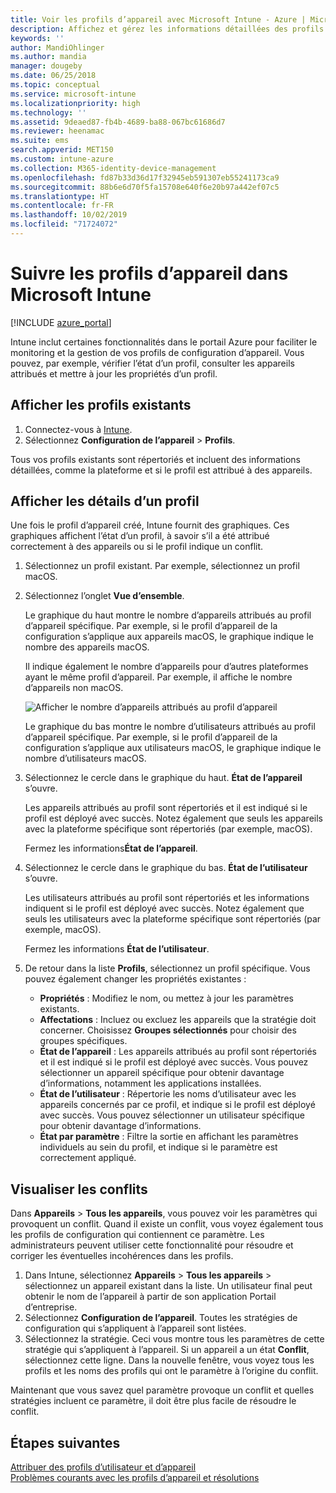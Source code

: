 ```yaml
---
title: Voir les profils d’appareil avec Microsoft Intune - Azure | Microsoft Docs
description: Affichez et gérez les informations détaillées des profils de configuration d’appareil dans Microsoft Intune, consultez un graphique du nombre d’appareils attribués à un profil, et découvrez quels appareils ont des profils attribués ou déployés. Vous pouvez aussi résoudre les problèmes des profils qui ont des paramètres en conflit.
keywords: ''
author: MandiOhlinger
ms.author: mandia
manager: dougeby
ms.date: 06/25/2018
ms.topic: conceptual
ms.service: microsoft-intune
ms.localizationpriority: high
ms.technology: ''
ms.assetid: 9deaed87-fb4b-4689-ba88-067bc61686d7
ms.reviewer: heenamac
ms.suite: ems
search.appverid: MET150
ms.custom: intune-azure
ms.collection: M365-identity-device-management
ms.openlocfilehash: fd87b33d36d17f32945eb591307eb55241173ca9
ms.sourcegitcommit: 88b6e6d70f5fa15708e640f6e20b97a442ef07c5
ms.translationtype: HT
ms.contentlocale: fr-FR
ms.lasthandoff: 10/02/2019
ms.locfileid: "71724072"
---
```

# <a name="monitor-device-profiles-in-microsoft-intune"></a>Suivre les profils d’appareil dans Microsoft Intune

[!INCLUDE [azure_portal](../includes/azure_portal.md)]

Intune inclut certaines fonctionnalités dans le portail Azure pour faciliter le monitoring et la gestion de vos profils de configuration d’appareil. Vous pouvez, par exemple, vérifier l’état d’un profil, consulter les appareils attribués et mettre à jour les propriétés d’un profil.

## <a name="view-existing-profiles"></a>Afficher les profils existants

1. Connectez-vous à [Intune](https://go.microsoft.com/fwlink/?linkid=2090973).
3. Sélectionnez **Configuration de l’appareil** > **Profils**.

Tous vos profils existants sont répertoriés et incluent des informations détaillées, comme la plateforme et si le profil est attribué à des appareils.

## <a name="view-details-on-a-profile"></a>Afficher les détails d’un profil

Une fois le profil d’appareil créé, Intune fournit des graphiques. Ces graphiques affichent l’état d’un profil, à savoir s’il a été attribué correctement à des appareils ou si le profil indique un conflit.

1. Sélectionnez un profil existant. Par exemple, sélectionnez un profil macOS.
2. Sélectionnez l’onglet **Vue d’ensemble**.

    Le graphique du haut montre le nombre d’appareils attribués au profil d’appareil spécifique. Par exemple, si le profil d’appareil de la configuration s’applique aux appareils macOS, le graphique indique le nombre des appareils macOS.

    Il indique également le nombre d’appareils pour d’autres plateformes ayant le même profil d’appareil. Par exemple, il affiche le nombre d’appareils non macOS.

    ![Afficher le nombre d’appareils attribués au profil d’appareil](./media/device-profile-monitor/device-configuration-profile-graphical-chart.png)

    Le graphique du bas montre le nombre d’utilisateurs attribués au profil d’appareil spécifique. Par exemple, si le profil d’appareil de la configuration s’applique aux utilisateurs macOS, le graphique indique le nombre d’utilisateurs macOS.

3. Sélectionnez le cercle dans le graphique du haut. **État de l’appareil** s’ouvre.

    Les appareils attribués au profil sont répertoriés et il est indiqué si le profil est déployé avec succès. Notez également que seuls les appareils avec la plateforme spécifique sont répertoriés (par exemple, macOS).

    Fermez les informations**État de l’appareil**.

4. Sélectionnez le cercle dans le graphique du bas. **État de l’utilisateur** s’ouvre. 

    Les utilisateurs attribués au profil sont répertoriés et les informations indiquent si le profil est déployé avec succès. Notez également que seuls les utilisateurs avec la plateforme spécifique sont répertoriés (par exemple, macOS).

    Fermez les informations **État de l’utilisateur**.

5. De retour dans la liste **Profils**, sélectionnez un profil spécifique. Vous pouvez également changer les propriétés existantes :
    - **Propriétés** : Modifiez le nom, ou mettez à jour les paramètres existants.
    - **Affectations** : Incluez ou excluez les appareils que la stratégie doit concerner. Choisissez **Groupes sélectionnés** pour choisir des groupes spécifiques.
    - **État de l’appareil** : Les appareils attribués au profil sont répertoriés et il est indiqué si le profil est déployé avec succès. Vous pouvez sélectionner un appareil spécifique pour obtenir davantage d’informations, notamment les applications installées.
    - **État de l’utilisateur** : Répertorie les noms d’utilisateur avec les appareils concernés par ce profil, et indique si le profil est déployé avec succès. Vous pouvez sélectionner un utilisateur spécifique pour obtenir davantage d’informations.
    - **État par paramètre** : Filtre la sortie en affichant les paramètres individuels au sein du profil, et indique si le paramètre est correctement appliqué.

## <a name="view-conflicts"></a>Visualiser les conflits

Dans **Appareils** > **Tous les appareils**, vous pouvez voir les paramètres qui provoquent un conflit. Quand il existe un conflit, vous voyez également tous les profils de configuration qui contiennent ce paramètre. Les administrateurs peuvent utiliser cette fonctionnalité pour résoudre et corriger les éventuelles incohérences dans les profils.

1. Dans Intune, sélectionnez **Appareils** > **Tous les appareils** > sélectionnez un appareil existant dans la liste. Un utilisateur final peut obtenir le nom de l’appareil à partir de son application Portail d’entreprise.
2. Sélectionnez **Configuration de l’appareil**. Toutes les stratégies de configuration qui s’appliquent à l’appareil sont listées.
3. Sélectionnez la stratégie. Ceci vous montre tous les paramètres de cette stratégie qui s’appliquent à l’appareil. Si un appareil a un état **Conflit**, sélectionnez cette ligne. Dans la nouvelle fenêtre, vous voyez tous les profils et les noms des profils qui ont le paramètre à l’origine du conflit.

Maintenant que vous savez quel paramètre provoque un conflit et quelles stratégies incluent ce paramètre, il doit être plus facile de résoudre le conflit. 

## <a name="next-steps"></a>Étapes suivantes
[Attribuer des profils d’utilisateur et d’appareil](../device-profile-assign.md)  
[Problèmes courants avec les profils d’appareil et résolutions](device-profile-troubleshoot.md)
